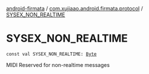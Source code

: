 [android-firmata](../index.md) / [com.xujiaao.android.firmata.protocol](index.md) / [SYSEX_NON_REALTIME](./-s-y-s-e-x_-n-o-n_-r-e-a-l-t-i-m-e.md)

# SYSEX_NON_REALTIME

`const val SYSEX_NON_REALTIME: `[`Byte`](https://kotlinlang.org/api/latest/jvm/stdlib/kotlin/-byte/index.html)

MIDI Reserved for non-realtime messages


